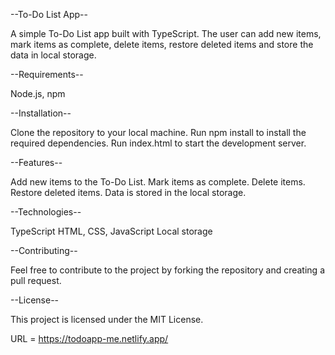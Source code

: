 --To-Do List App--

A simple To-Do List app built with TypeScript. The user can add new items, mark items as complete, delete items, restore deleted items and store the data in local storage.

--Requirements--

Node.js,
npm

--Installation--

Clone the repository to your local machine.
Run npm install to install the required dependencies.
Run index.html to start the development server.

--Features--

Add new items to the To-Do List.
Mark items as complete.
Delete items.
Restore deleted items.
Data is stored in the local storage.

--Technologies--

TypeScript
HTML, CSS, JavaScript
Local storage

--Contributing--

Feel free to contribute to the project by forking the repository and creating a pull request.

--License--

This project is licensed under the MIT License.

URL = https://todoapp-me.netlify.app/
